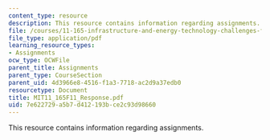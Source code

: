 ```yaml
---
content_type: resource
description: This resource contains information regarding assignments.
file: /courses/11-165-infrastructure-and-energy-technology-challenges-fall-2011/7e622729a5b7d412193bce2c93d98660_MIT11_165F11_Response.pdf
file_type: application/pdf
learning_resource_types:
- Assignments
ocw_type: OCWFile
parent_title: Assignments
parent_type: CourseSection
parent_uid: 4d3966e8-4516-f1a3-7718-ac2d9a37edb0
resourcetype: Document
title: MIT11_165F11_Response.pdf
uid: 7e622729-a5b7-d412-193b-ce2c93d98660
---
```

This resource contains information regarding assignments.

